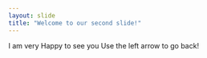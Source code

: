 ```yaml
---
layout: slide
title: "Welcome to our second slide!"
---
```

I am very Happy to see you
Use the left arrow to go back!
